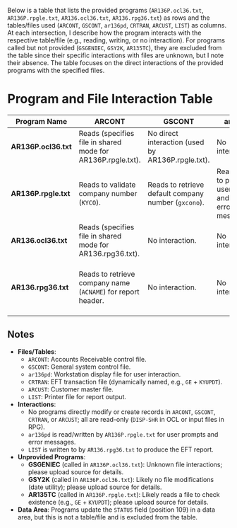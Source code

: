 Below is a table that lists the provided programs (`AR136P.ocl36.txt`, `AR136P.rpgle.txt`, `AR136.ocl36.txt`, `AR136.rpg36.txt`) as rows and the tables/files used (`ARCONT`, `GSCONT`, `ar136pd`, `CRTRAN`, `ARCUST`, `LIST`) as columns. At each intersection, I describe how the program interacts with the respective table/file (e.g., reading, writing, or no interaction). For programs called but not provided (`GSGENIEC`, `GSY2K`, `AR135TC`), they are excluded from the table since their specific interactions with files are unknown, but I note their absence. The table focuses on the direct interactions of the provided programs with the specified files.

<xaiArtifact artifact_id="96b7c029-6d48-4f4b-a4da-d516f6ddba9f" artifact_version_id="097641f3-30c8-4ccc-b9d5-91d1befd66ed" title="Program_File_Interaction_Table.md" contentType="text/markdown">

# Program and File Interaction Table

| Program Name | ARCONT | GSCONT | ar136pd | CRTRAN | ARCUST | LIST |
|--------------|--------|--------|---------|--------|--------|------|
| **AR136P.ocl36.txt** | Reads (specifies file in shared mode for AR136P.rpgle.txt). | No direct interaction (used by AR136P.rpgle.txt). | No interaction. | No interaction. | No interaction. | No interaction. |
| **AR136P.rpgle.txt** | Reads to validate company number (`KYCO`). | Reads to retrieve default company number (`gxcono`). | Reads/Writes to prompt user input and display error messages. | No direct interaction (file name constructed for AR135TC). | No interaction. | No interaction. |
| **AR136.ocl36.txt** | Reads (specifies file in shared mode for AR136.rpg36.txt). | No interaction. | No interaction. | Reads (specifies file in shared mode for AR136.rpg36.txt). | Reads (specifies file in shared mode for AR136.rpg36.txt). | No interaction. |
| **AR136.rpg36.txt** | Reads to retrieve company name (`ACNAME`) for report header. | No interaction. | No interaction. | Reads transaction data (`ATAMT`, `ATDISC`, etc.) for report. | Reads customer details (`ARNAME`, `AREFT`) for report. | Writes EFT report (headers, detail lines, totals). |

## Notes
- **Files/Tables**:
  - `ARCONT`: Accounts Receivable control file.
  - `GSCONT`: General system control file.
  - `ar136pd`: Workstation display file for user interaction.
  - `CRTRAN`: EFT transaction file (dynamically named, e.g., `GE` + `KYUPDT`).
  - `ARCUST`: Customer master file.
  - `LIST`: Printer file for report output.
- **Interactions**:
  - No programs directly modify or create records in `ARCONT`, `GSCONT`, `CRTRAN`, or `ARCUST`; all are read-only (`DISP-SHR` in OCL or input files in RPG).
  - `ar136pd` is read/written by `AR136P.rpgle.txt` for user prompts and error messages.
  - `LIST` is written to by `AR136.rpg36.txt` to produce the EFT report.
- **Unprovided Programs**:
  - **GSGENIEC** (called in `AR136P.ocl36.txt`): Unknown file interactions; please upload source for details.
  - **GSY2K** (called in `AR136P.ocl36.txt`): Likely no file modifications (date utility); please upload source for details.
  - **AR135TC** (called in `AR136P.rpgle.txt`): Likely reads a file to check existence (e.g., `GE` + `KYUPDT`); please upload source for details.
- **Data Area**: Programs update the `STATUS` field (position 109) in a data area, but this is not a table/file and is excluded from the table.

</xaiArtifact>